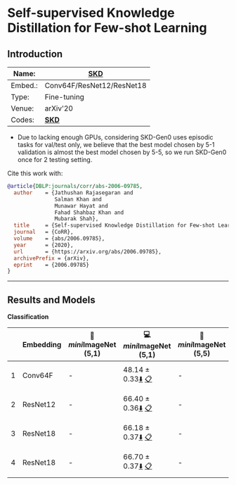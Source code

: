 # Self-supervised Knowledge Distillation for Few-shot Learning
## Introduction
| Name:    | [SKD](https://arxiv.org/abs/2006.09785)                          |
|----------|-------------------------------|
| Embed.:  | Conv64F/ResNet12/ResNet18 |
| Type:    | Fine-tuning       |
| Venue:   | arXiv'20                      |
| Codes:   | [**SKD**](https://github.com/brjathu/SKD)|

+ Due to lacking enough GPUs, considering SKD-Gen0 uses episodic tasks for val/test only, we believe that the best model chosen by 5-1 validation is almost the best model chosen by 5-5, so we run SKD-Gen0 once for 2 testing setting.

Cite this work with:
```bibtex
@article{DBLP:journals/corr/abs-2006-09785,
  author    = {Jathushan Rajasegaran and
               Salman Khan and
               Munawar Hayat and
               Fahad Shahbaz Khan and
               Mubarak Shah},
  title     = {Self-supervised Knowledge Distillation for Few-shot Learning},
  journal   = {CoRR},
  volume    = {abs/2006.09785},
  year      = {2020},
  url       = {https://arxiv.org/abs/2006.09785},
  archivePrefix = {arXiv},
  eprint    = {2006.09785}
}

```
---
## Results and Models

**Classification**

|   | Embedding | :book: *mini*ImageNet (5,1) | :computer: *mini*ImageNet (5,1) | :book:*mini*ImageNet (5,5) | :computer: *mini*ImageNet (5,5) | :memo: Comments  |
|---|-----------|--------------------|--------------------|--------------------|--------------------|---|
| 1 | Conv64F | - | 48.14 ± 0.33[:arrow_down:](https://drive.google.com/drive/folders/17NQoyMUTgMNG6TpLUJGvz-mgCi1mViaP?usp=sharing)  [:clipboard:](./SKDModel-miniImageNet--ravi-Conv64F-Gen0-Table2.yaml) | - | 66.36 ± 0.29 [:arrow_down:](https://drive.google.com/drive/folders/17NQoyMUTgMNG6TpLUJGvz-mgCi1mViaP?usp=sharing)  [:clipboard:](./SKDModel-miniImageNet--ravi-Conv64F-Gen0-Table2.yaml)    | SKD-Gen0-Table2 |
| 2 | ResNet12 | - | 66.40 ± 0.36[:arrow_down:](https://drive.google.com/drive/folders/1Iu0w0gTCDgqC48H4-osmZeqkHqHdp1eI?usp=sharing)  [:clipboard:](./SKDModel-miniImageNet--ravi-resnet12-Gen0-Table2.yaml) | - | 83.06 ± 0.24[:arrow_down:](https://drive.google.com/drive/folders/1Iu0w0gTCDgqC48H4-osmZeqkHqHdp1eI?usp=sharing)  [:clipboard:](./SKDModel-miniImageNet--ravi-resnet12-Gen0-Table2.yaml)    | SKD-Gen0-Table2 |
| 3 | ResNet18 | - | 66.18 ± 0.37[:arrow_down:](https://drive.google.com/drive/folders/1QCG9Dr4BPfmEzWUgHe4VqhohfeyR4Jy1?usp=sharing)  [:clipboard:](./SKDModel-miniImageNet--ravi-resnet18-Gen0-Table2.yaml) | - | 82.21 ±  0.24[:arrow_down:](https://drive.google.com/drive/folders/1QCG9Dr4BPfmEzWUgHe4VqhohfeyR4Jy1?usp=sharing)  [:clipboard:](./SKDModel-miniImageNet--ravi-resnet18-Gen0-Table2.yaml)    | SKD-Gen0-Table2 |
| 4 | ResNet18 | - | 66.70 ± 0.37[:arrow_down:](https://drive.google.com/drive/folders/1PtKM7hx7rBIjYpn2-4XMDhIsZq4OBjzn?usp=sharing)  [:clipboard:](./SKDModel-miniImageNet--ravi-resnet18-Gen1-Table2.yaml) | - | 82.60 ±  0.24[:arrow_down:](https://drive.google.com/drive/folders/1PtKM7hx7rBIjYpn2-4XMDhIsZq4OBjzn?usp=sharing)  [:clipboard:](./SKDModel-miniImageNet--ravi-resnet18-Gen1-Table2.yaml)    | SKD-Gen1-Table2 |
